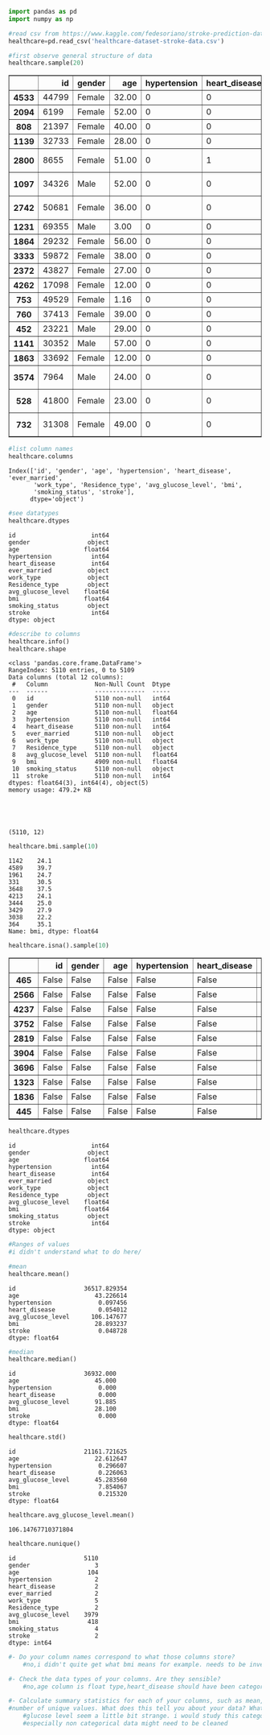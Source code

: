 ```python
import pandas as pd
import numpy as np
```


```python
#read csv from https://www.kaggle.com/fedesoriano/stroke-prediction-dataset
healthcare=pd.read_csv('healthcare-dataset-stroke-data.csv')
```


```python
#first observe general structure of data
healthcare.sample(20)
```




<div>
<style scoped>
    .dataframe tbody tr th:only-of-type {
        vertical-align: middle;
    }

    .dataframe tbody tr th {
        vertical-align: top;
    }

    .dataframe thead th {
        text-align: right;
    }
</style>
<table border="1" class="dataframe">
  <thead>
    <tr style="text-align: right;">
      <th></th>
      <th>id</th>
      <th>gender</th>
      <th>age</th>
      <th>hypertension</th>
      <th>heart_disease</th>
      <th>ever_married</th>
      <th>work_type</th>
      <th>Residence_type</th>
      <th>avg_glucose_level</th>
      <th>bmi</th>
      <th>smoking_status</th>
      <th>stroke</th>
    </tr>
  </thead>
  <tbody>
    <tr>
      <th>4533</th>
      <td>44799</td>
      <td>Female</td>
      <td>32.00</td>
      <td>0</td>
      <td>0</td>
      <td>Yes</td>
      <td>Private</td>
      <td>Rural</td>
      <td>66.30</td>
      <td>47.5</td>
      <td>never smoked</td>
      <td>0</td>
    </tr>
    <tr>
      <th>2094</th>
      <td>6199</td>
      <td>Female</td>
      <td>52.00</td>
      <td>0</td>
      <td>0</td>
      <td>Yes</td>
      <td>Govt_job</td>
      <td>Rural</td>
      <td>107.27</td>
      <td>30.1</td>
      <td>Unknown</td>
      <td>0</td>
    </tr>
    <tr>
      <th>808</th>
      <td>21397</td>
      <td>Female</td>
      <td>40.00</td>
      <td>0</td>
      <td>0</td>
      <td>Yes</td>
      <td>Govt_job</td>
      <td>Urban</td>
      <td>122.74</td>
      <td>23.3</td>
      <td>Unknown</td>
      <td>0</td>
    </tr>
    <tr>
      <th>1139</th>
      <td>32733</td>
      <td>Female</td>
      <td>28.00</td>
      <td>0</td>
      <td>0</td>
      <td>Yes</td>
      <td>Private</td>
      <td>Rural</td>
      <td>106.68</td>
      <td>29.3</td>
      <td>never smoked</td>
      <td>0</td>
    </tr>
    <tr>
      <th>2800</th>
      <td>8655</td>
      <td>Female</td>
      <td>51.00</td>
      <td>0</td>
      <td>1</td>
      <td>Yes</td>
      <td>Self-employed</td>
      <td>Urban</td>
      <td>100.96</td>
      <td>33.4</td>
      <td>never smoked</td>
      <td>0</td>
    </tr>
    <tr>
      <th>1097</th>
      <td>34326</td>
      <td>Male</td>
      <td>52.00</td>
      <td>0</td>
      <td>0</td>
      <td>Yes</td>
      <td>Private</td>
      <td>Urban</td>
      <td>229.20</td>
      <td>35.6</td>
      <td>formerly smoked</td>
      <td>0</td>
    </tr>
    <tr>
      <th>2742</th>
      <td>50681</td>
      <td>Female</td>
      <td>36.00</td>
      <td>0</td>
      <td>0</td>
      <td>Yes</td>
      <td>Private</td>
      <td>Rural</td>
      <td>90.22</td>
      <td>28.7</td>
      <td>formerly smoked</td>
      <td>0</td>
    </tr>
    <tr>
      <th>1231</th>
      <td>69355</td>
      <td>Male</td>
      <td>3.00</td>
      <td>0</td>
      <td>0</td>
      <td>No</td>
      <td>children</td>
      <td>Rural</td>
      <td>86.38</td>
      <td>22.8</td>
      <td>Unknown</td>
      <td>0</td>
    </tr>
    <tr>
      <th>1864</th>
      <td>29232</td>
      <td>Female</td>
      <td>56.00</td>
      <td>0</td>
      <td>0</td>
      <td>Yes</td>
      <td>Private</td>
      <td>Urban</td>
      <td>114.33</td>
      <td>30.7</td>
      <td>smokes</td>
      <td>0</td>
    </tr>
    <tr>
      <th>3333</th>
      <td>59872</td>
      <td>Female</td>
      <td>38.00</td>
      <td>0</td>
      <td>0</td>
      <td>Yes</td>
      <td>Private</td>
      <td>Rural</td>
      <td>80.82</td>
      <td>49.3</td>
      <td>never smoked</td>
      <td>0</td>
    </tr>
    <tr>
      <th>2372</th>
      <td>43827</td>
      <td>Female</td>
      <td>27.00</td>
      <td>0</td>
      <td>0</td>
      <td>Yes</td>
      <td>Private</td>
      <td>Urban</td>
      <td>161.57</td>
      <td>25.7</td>
      <td>smokes</td>
      <td>0</td>
    </tr>
    <tr>
      <th>4262</th>
      <td>17098</td>
      <td>Female</td>
      <td>12.00</td>
      <td>0</td>
      <td>0</td>
      <td>No</td>
      <td>children</td>
      <td>Urban</td>
      <td>116.06</td>
      <td>25.9</td>
      <td>Unknown</td>
      <td>0</td>
    </tr>
    <tr>
      <th>753</th>
      <td>49529</td>
      <td>Female</td>
      <td>1.16</td>
      <td>0</td>
      <td>0</td>
      <td>No</td>
      <td>children</td>
      <td>Urban</td>
      <td>60.98</td>
      <td>17.2</td>
      <td>Unknown</td>
      <td>0</td>
    </tr>
    <tr>
      <th>760</th>
      <td>37413</td>
      <td>Female</td>
      <td>39.00</td>
      <td>0</td>
      <td>0</td>
      <td>Yes</td>
      <td>Private</td>
      <td>Urban</td>
      <td>77.54</td>
      <td>32.7</td>
      <td>Unknown</td>
      <td>0</td>
    </tr>
    <tr>
      <th>452</th>
      <td>23221</td>
      <td>Male</td>
      <td>29.00</td>
      <td>0</td>
      <td>0</td>
      <td>No</td>
      <td>Private</td>
      <td>Urban</td>
      <td>83.51</td>
      <td>37.1</td>
      <td>never smoked</td>
      <td>0</td>
    </tr>
    <tr>
      <th>1141</th>
      <td>30352</td>
      <td>Male</td>
      <td>57.00</td>
      <td>0</td>
      <td>0</td>
      <td>Yes</td>
      <td>Private</td>
      <td>Rural</td>
      <td>90.06</td>
      <td>29.8</td>
      <td>Unknown</td>
      <td>0</td>
    </tr>
    <tr>
      <th>1863</th>
      <td>33692</td>
      <td>Female</td>
      <td>12.00</td>
      <td>0</td>
      <td>0</td>
      <td>No</td>
      <td>children</td>
      <td>Rural</td>
      <td>85.97</td>
      <td>35.7</td>
      <td>Unknown</td>
      <td>0</td>
    </tr>
    <tr>
      <th>3574</th>
      <td>7964</td>
      <td>Male</td>
      <td>24.00</td>
      <td>0</td>
      <td>0</td>
      <td>No</td>
      <td>Private</td>
      <td>Urban</td>
      <td>97.47</td>
      <td>24.2</td>
      <td>formerly smoked</td>
      <td>0</td>
    </tr>
    <tr>
      <th>528</th>
      <td>41800</td>
      <td>Female</td>
      <td>23.00</td>
      <td>0</td>
      <td>0</td>
      <td>Yes</td>
      <td>Private</td>
      <td>Rural</td>
      <td>79.35</td>
      <td>39.4</td>
      <td>formerly smoked</td>
      <td>0</td>
    </tr>
    <tr>
      <th>732</th>
      <td>31308</td>
      <td>Female</td>
      <td>49.00</td>
      <td>0</td>
      <td>0</td>
      <td>Yes</td>
      <td>Private</td>
      <td>Urban</td>
      <td>114.50</td>
      <td>35.9</td>
      <td>formerly smoked</td>
      <td>0</td>
    </tr>
  </tbody>
</table>
</div>




```python
#list column names
healthcare.columns
```




    Index(['id', 'gender', 'age', 'hypertension', 'heart_disease', 'ever_married',
           'work_type', 'Residence_type', 'avg_glucose_level', 'bmi',
           'smoking_status', 'stroke'],
          dtype='object')




```python
#see datatypes
healthcare.dtypes
```




    id                     int64
    gender                object
    age                  float64
    hypertension           int64
    heart_disease          int64
    ever_married          object
    work_type             object
    Residence_type        object
    avg_glucose_level    float64
    bmi                  float64
    smoking_status        object
    stroke                 int64
    dtype: object




```python
#describe to columns
healthcare.info()
healthcare.shape
```

    <class 'pandas.core.frame.DataFrame'>
    RangeIndex: 5110 entries, 0 to 5109
    Data columns (total 12 columns):
     #   Column             Non-Null Count  Dtype  
    ---  ------             --------------  -----  
     0   id                 5110 non-null   int64  
     1   gender             5110 non-null   object 
     2   age                5110 non-null   float64
     3   hypertension       5110 non-null   int64  
     4   heart_disease      5110 non-null   int64  
     5   ever_married       5110 non-null   object 
     6   work_type          5110 non-null   object 
     7   Residence_type     5110 non-null   object 
     8   avg_glucose_level  5110 non-null   float64
     9   bmi                4909 non-null   float64
     10  smoking_status     5110 non-null   object 
     11  stroke             5110 non-null   int64  
    dtypes: float64(3), int64(4), object(5)
    memory usage: 479.2+ KB
    




    (5110, 12)




```python
healthcare.bmi.sample(10)
```




    1142    24.1
    4589    39.7
    1961    24.7
    331     30.5
    3648    37.5
    4213    24.1
    3444    25.0
    3429    27.9
    3038    22.2
    364     35.1
    Name: bmi, dtype: float64




```python
healthcare.isna().sample(10)
```




<div>
<style scoped>
    .dataframe tbody tr th:only-of-type {
        vertical-align: middle;
    }

    .dataframe tbody tr th {
        vertical-align: top;
    }

    .dataframe thead th {
        text-align: right;
    }
</style>
<table border="1" class="dataframe">
  <thead>
    <tr style="text-align: right;">
      <th></th>
      <th>id</th>
      <th>gender</th>
      <th>age</th>
      <th>hypertension</th>
      <th>heart_disease</th>
      <th>ever_married</th>
      <th>work_type</th>
      <th>Residence_type</th>
      <th>avg_glucose_level</th>
      <th>bmi</th>
      <th>smoking_status</th>
      <th>stroke</th>
    </tr>
  </thead>
  <tbody>
    <tr>
      <th>465</th>
      <td>False</td>
      <td>False</td>
      <td>False</td>
      <td>False</td>
      <td>False</td>
      <td>False</td>
      <td>False</td>
      <td>False</td>
      <td>False</td>
      <td>False</td>
      <td>False</td>
      <td>False</td>
    </tr>
    <tr>
      <th>2566</th>
      <td>False</td>
      <td>False</td>
      <td>False</td>
      <td>False</td>
      <td>False</td>
      <td>False</td>
      <td>False</td>
      <td>False</td>
      <td>False</td>
      <td>False</td>
      <td>False</td>
      <td>False</td>
    </tr>
    <tr>
      <th>4237</th>
      <td>False</td>
      <td>False</td>
      <td>False</td>
      <td>False</td>
      <td>False</td>
      <td>False</td>
      <td>False</td>
      <td>False</td>
      <td>False</td>
      <td>False</td>
      <td>False</td>
      <td>False</td>
    </tr>
    <tr>
      <th>3752</th>
      <td>False</td>
      <td>False</td>
      <td>False</td>
      <td>False</td>
      <td>False</td>
      <td>False</td>
      <td>False</td>
      <td>False</td>
      <td>False</td>
      <td>False</td>
      <td>False</td>
      <td>False</td>
    </tr>
    <tr>
      <th>2819</th>
      <td>False</td>
      <td>False</td>
      <td>False</td>
      <td>False</td>
      <td>False</td>
      <td>False</td>
      <td>False</td>
      <td>False</td>
      <td>False</td>
      <td>False</td>
      <td>False</td>
      <td>False</td>
    </tr>
    <tr>
      <th>3904</th>
      <td>False</td>
      <td>False</td>
      <td>False</td>
      <td>False</td>
      <td>False</td>
      <td>False</td>
      <td>False</td>
      <td>False</td>
      <td>False</td>
      <td>False</td>
      <td>False</td>
      <td>False</td>
    </tr>
    <tr>
      <th>3696</th>
      <td>False</td>
      <td>False</td>
      <td>False</td>
      <td>False</td>
      <td>False</td>
      <td>False</td>
      <td>False</td>
      <td>False</td>
      <td>False</td>
      <td>False</td>
      <td>False</td>
      <td>False</td>
    </tr>
    <tr>
      <th>1323</th>
      <td>False</td>
      <td>False</td>
      <td>False</td>
      <td>False</td>
      <td>False</td>
      <td>False</td>
      <td>False</td>
      <td>False</td>
      <td>False</td>
      <td>False</td>
      <td>False</td>
      <td>False</td>
    </tr>
    <tr>
      <th>1836</th>
      <td>False</td>
      <td>False</td>
      <td>False</td>
      <td>False</td>
      <td>False</td>
      <td>False</td>
      <td>False</td>
      <td>False</td>
      <td>False</td>
      <td>True</td>
      <td>False</td>
      <td>False</td>
    </tr>
    <tr>
      <th>445</th>
      <td>False</td>
      <td>False</td>
      <td>False</td>
      <td>False</td>
      <td>False</td>
      <td>False</td>
      <td>False</td>
      <td>False</td>
      <td>False</td>
      <td>False</td>
      <td>False</td>
      <td>False</td>
    </tr>
  </tbody>
</table>
</div>




```python
healthcare.dtypes
```




    id                     int64
    gender                object
    age                  float64
    hypertension           int64
    heart_disease          int64
    ever_married          object
    work_type             object
    Residence_type        object
    avg_glucose_level    float64
    bmi                  float64
    smoking_status        object
    stroke                 int64
    dtype: object




```python
#Ranges of values
#i didn't understand what to do here/
```


```python
#mean
healthcare.mean()
```




    id                   36517.829354
    age                     43.226614
    hypertension             0.097456
    heart_disease            0.054012
    avg_glucose_level      106.147677
    bmi                     28.893237
    stroke                   0.048728
    dtype: float64




```python
#median
healthcare.median()
```




    id                   36932.000
    age                     45.000
    hypertension             0.000
    heart_disease            0.000
    avg_glucose_level       91.885
    bmi                     28.100
    stroke                   0.000
    dtype: float64




```python
healthcare.std()
```




    id                   21161.721625
    age                     22.612647
    hypertension             0.296607
    heart_disease            0.226063
    avg_glucose_level       45.283560
    bmi                      7.854067
    stroke                   0.215320
    dtype: float64




```python
healthcare.avg_glucose_level.mean()
```




    106.14767710371804




```python
healthcare.nunique()
```




    id                   5110
    gender                  3
    age                   104
    hypertension            2
    heart_disease           2
    ever_married            2
    work_type               5
    Residence_type          2
    avg_glucose_level    3979
    bmi                   418
    smoking_status          4
    stroke                  2
    dtype: int64




```python
#- Do your column names correspond to what those columns store?
    #no,i didn't quite get what bmi means for example. needs to be investigated in order to understand what it is

#- Check the data types of your columns. Are they sensible?
    #no,age column is float type,heart_disease should have been categorical type

#- Calculate summary statistics for each of your columns, such as mean, median, mode, standard deviation, range, and
#number of unique values. What does this tell you about your data? What do you now need to investigate?
    #glucose level seem a little bit strange. i would study this category first
    #especially non categorical data might need to be cleaned
```
